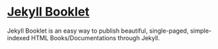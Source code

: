 [Jekyll Booklet](http://sephiroth-xiii.github.io/Jekyll-Booklet/)
==============

Jekyll Booklet is an easy way to publish beautiful, single-paged, simple-indexed HTML Books/Documentations through Jekyll.
